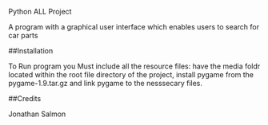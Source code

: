 Python ALL Project

A program with a graphical user interface which enables users to search for car parts

##Installation

To Run program you Must include all the resource files: have the media foldr located within the root file directory of the project, install pygame from the pygame-1.9.tar.gz and link pygame to the nesssecary files.

##Credits

Jonathan Salmon

